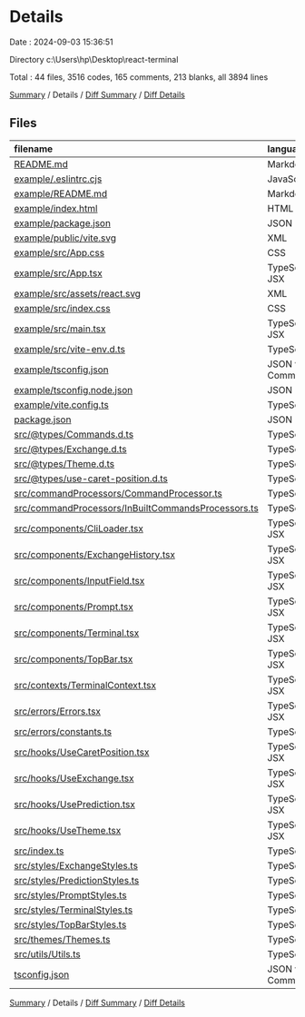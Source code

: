 # Details

Date : 2024-09-03 15:36:51

Directory c:\\Users\\hp\\Desktop\\react-terminal

Total : 44 files,  3516 codes, 165 comments, 213 blanks, all 3894 lines

[Summary](results.md) / Details / [Diff Summary](diff.md) / [Diff Details](diff-details.md)

## Files
| filename | language | code | comment | blank | total |
| :--- | :--- | ---: | ---: | ---: | ---: |
| [README.md](/README.md) | Markdown | 28 | 0 | 1 | 29 |
| [example/.eslintrc.cjs](/example/.eslintrc.cjs) | JavaScript | 18 | 0 | 1 | 19 |
| [example/README.md](/example/README.md) | Markdown | 19 | 0 | 9 | 28 |
| [example/index.html](/example/index.html) | HTML | 13 | 0 | 1 | 14 |
| [example/package.json](/example/package.json) | JSON | 28 | 0 | 1 | 29 |
| [example/public/vite.svg](/example/public/vite.svg) | XML | 1 | 0 | 0 | 1 |
| [example/src/App.css](/example/src/App.css) | CSS | 0 | 0 | 1 | 1 |
| [example/src/App.tsx](/example/src/App.tsx) | TypeScript JSX | 125 | 2 | 9 | 136 |
| [example/src/assets/react.svg](/example/src/assets/react.svg) | XML | 1 | 0 | 0 | 1 |
| [example/src/index.css](/example/src/index.css) | CSS | 10 | 3 | 2 | 15 |
| [example/src/main.tsx](/example/src/main.tsx) | TypeScript JSX | 6 | 2 | 2 | 10 |
| [example/src/vite-env.d.ts](/example/src/vite-env.d.ts) | TypeScript | 0 | 1 | 1 | 2 |
| [example/tsconfig.json](/example/tsconfig.json) | JSON with Comments | 21 | 2 | 3 | 26 |
| [example/tsconfig.node.json](/example/tsconfig.node.json) | JSON | 10 | 0 | 1 | 11 |
| [example/vite.config.ts](/example/vite.config.ts) | TypeScript | 5 | 1 | 2 | 8 |
| [package.json](/package.json) | JSON | 37 | 0 | 1 | 38 |
| [src/@types/Commands.d.ts](/src/@types/Commands.d.ts) | TypeScript | 7 | 0 | 2 | 9 |
| [src/@types/Exchange.d.ts](/src/@types/Exchange.d.ts) | TypeScript | 11 | 0 | 3 | 14 |
| [src/@types/Theme.d.ts](/src/@types/Theme.d.ts) | TypeScript | 8 | 1 | 1 | 10 |
| [src/@types/use-caret-position.d.ts](/src/@types/use-caret-position.d.ts) | TypeScript | 11 | 0 | 3 | 14 |
| [src/commandProcessors/CommandProcessor.ts](/src/commandProcessors/CommandProcessor.ts) | TypeScript | 345 | 20 | 3 | 368 |
| [src/commandProcessors/InBuiltCommandsProcessors.ts](/src/commandProcessors/InBuiltCommandsProcessors.ts) | TypeScript | 182 | 1 | 10 | 193 |
| [src/components/CliLoader.tsx](/src/components/CliLoader.tsx) | TypeScript JSX | 20 | 5 | 8 | 33 |
| [src/components/ExchangeHistory.tsx](/src/components/ExchangeHistory.tsx) | TypeScript JSX | 62 | 0 | 6 | 68 |
| [src/components/InputField.tsx](/src/components/InputField.tsx) | TypeScript JSX | 173 | 20 | 15 | 208 |
| [src/components/Prompt.tsx](/src/components/Prompt.tsx) | TypeScript JSX | 42 | 0 | 3 | 45 |
| [src/components/Terminal.tsx](/src/components/Terminal.tsx) | TypeScript JSX | 123 | 5 | 13 | 141 |
| [src/components/TopBar.tsx](/src/components/TopBar.tsx) | TypeScript JSX | 49 | 0 | 4 | 53 |
| [src/contexts/TerminalContext.tsx](/src/contexts/TerminalContext.tsx) | TypeScript JSX | 46 | 0 | 11 | 57 |
| [src/errors/Errors.tsx](/src/errors/Errors.tsx) | TypeScript JSX | 73 | 1 | 11 | 85 |
| [src/errors/constants.ts](/src/errors/constants.ts) | TypeScript | 1,667 | 0 | 3 | 1,670 |
| [src/hooks/UseCaretPosition.tsx](/src/hooks/UseCaretPosition.tsx) | TypeScript JSX | 34 | 1 | 10 | 45 |
| [src/hooks/UseExchange.tsx](/src/hooks/UseExchange.tsx) | TypeScript JSX | 22 | 1 | 4 | 27 |
| [src/hooks/UsePrediction.tsx](/src/hooks/UsePrediction.tsx) | TypeScript JSX | 26 | 1 | 9 | 36 |
| [src/hooks/UseTheme.tsx](/src/hooks/UseTheme.tsx) | TypeScript JSX | 16 | 0 | 5 | 21 |
| [src/index.ts](/src/index.ts) | TypeScript | 3 | 2 | 2 | 7 |
| [src/styles/ExchangeStyles.ts](/src/styles/ExchangeStyles.ts) | TypeScript | 14 | 0 | 3 | 17 |
| [src/styles/PredictionStyles.ts](/src/styles/PredictionStyles.ts) | TypeScript | 15 | 0 | 4 | 19 |
| [src/styles/PromptStyles.ts](/src/styles/PromptStyles.ts) | TypeScript | 23 | 2 | 4 | 29 |
| [src/styles/TerminalStyles.ts](/src/styles/TerminalStyles.ts) | TypeScript | 61 | 3 | 10 | 74 |
| [src/styles/TopBarStyles.ts](/src/styles/TopBarStyles.ts) | TypeScript | 36 | 2 | 8 | 46 |
| [src/themes/Themes.ts](/src/themes/Themes.ts) | TypeScript | 27 | 1 | 2 | 30 |
| [src/utils/Utils.ts](/src/utils/Utils.ts) | TypeScript | 85 | 5 | 12 | 102 |
| [tsconfig.json](/tsconfig.json) | JSON with Comments | 13 | 83 | 9 | 105 |

[Summary](results.md) / Details / [Diff Summary](diff.md) / [Diff Details](diff-details.md)